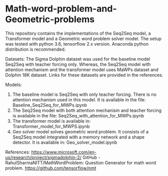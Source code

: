 # Math-word-problem-and-Geometric-problems
This repository contains the implementations of the Seq2Seq model, a Transformer model and a Geometric word problem solver model. 
The setup was tested with python 3.6, tensorflow 2.x version. Anaconda python distribution is recommended.

Datasets:
The Sigma Dolphin dataset was used for the baseline model Seq2Seq with teacher forcing only. Whereas, the Seq2Seq model with attention mechanism and the transformer model uses MaWPs dataset and Dolphin 18K dataset. Links for these datasets are provided in the references.

Models:
  1. The baseline model is Seq2Seq with only teacher forcing. There is no attention mechanism used in this model. It is available in the file: Baseline_Seq2Seq_for_MWPs.ipynb
  2. The Seq2Seq model with both attention mechanism and teacher forcing is available in the file: Seq2Seq_with_attention_for_MWPs.ipynb
  3. The transformer model is available in: Transformer_model_for_MWPS.ipynb
  4. Geo solver model solves geometric word problem. It consists of a Seq2Seq model integrated with a memory network and a shape detector. It is available in: Geo_solver_model.ipynb

References:
https://www.microsoft.com/en-us/research/project/sigmadolphin-2/
GitHub - RahulSharmaNITT/MathWordProblem: Question Generator for math word problem.
https://github.com/tensorflow/nmt

